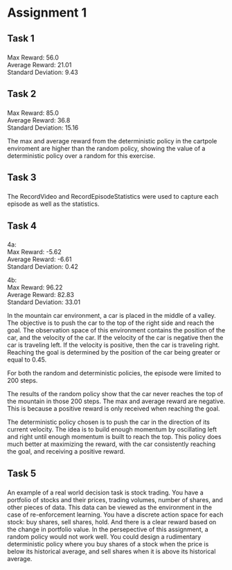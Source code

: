 # Assignment 1
## Task 1
###
Max Reward: 56.0 <br> Average Reward: 21.01 <br> Standard Deviation: 9.43

## Task 2
###
Max Reward: 85.0 <br> Average Reward: 36.8 <br> Standard Deviation: 15.16

The max and average reward from the deterministic policy in the cartpole enviroment are higher than the random policy, showing the value of a deterministic policy over a random for this exercise.

## Task 3
###
The RecordVideo and RecordEpisodeStatistics were used to capture each episode as well as the statistics.

## Task 4
###
4a: <br> Max Reward: -5.62 <br> Average Reward: -6.61 <br> Standard Deviation: 0.42
  
4b: <br> Max Reward: 96.22 <br> Average Reward: 82.83 <br> Standard Deviation: 33.01

In the mountain car environment, a car is placed in the middle of a valley. The objective is to push the car to the top of the right side and reach the goal. The observation space of this environment contains the position of the car, and the velocity of the car. If the velocity of the car is negative then the car is traveling left. If the velocity is positive, then the car is traveling right. Reaching the goal is determined by the position of the car being greater or equal to 0.45.

For both the random and deterministic policies, the episode were limited to 200 steps.

The results of the random policy show that the car never reaches the top of the mountain in those 200 steps. The max and average reward are negative. This is because a positive reward is only received when reaching the goal.

The deterministic policy chosen is to push the car in the direction of its current velocity. The idea is to build enough momentum by oscillating left and right until enough momentum is built to reach the top. This policy does much better at maximizing the reward, with the car consistently reaching the goal, and receiving a positive reward.

## Task 5
###
An example of a real world decision task is stock trading. You have a portfolio of stocks and their prices, trading volumes, number of shares, and other pieces of data. This data can be viewed as the environment in the case of re-enforcement learning. You have a discrete action space for each stock: buy shares, sell shares, hold. And there is a clear reward based on the change in portfolio value. In the persepective of this assignment, a random policy would not work well. You could design a rudimentary deterministic policy where you buy shares of a stock when the price is below its historical average, and sell shares when it is above its historical average.